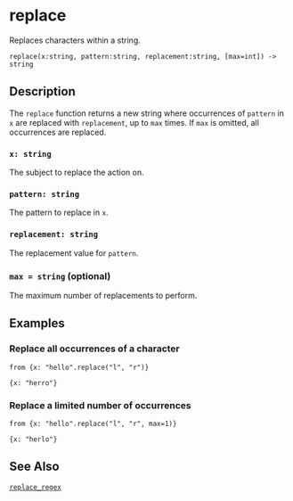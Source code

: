 # replace

Replaces characters within a string.

```tql
replace(x:string, pattern:string, replacement:string, [max=int]) -> string
```

## Description

The `replace` function returns a new string where occurrences of `pattern` in `x`
are replaced with `replacement`, up to `max` times. If `max` is omitted, all
occurrences are replaced.

### `x: string`

The subject to replace the action on.

### `pattern: string`

The pattern to replace in `x`.

### `replacement: string`

The replacement value for `pattern`.

### `max = string` (optional)

The maximum number of replacements to perform.

## Examples

### Replace all occurrences of a character

```tql
from {x: "hello".replace("l", "r")}
```

```tql
{x: "herro"}
```

### Replace a limited number of occurrences

```tql
from {x: "hello".replace("l", "r", max=1)}
```

```tql
{x: "herlo"}
```

## See Also

[`replace_regex`](replace_regex.md)
